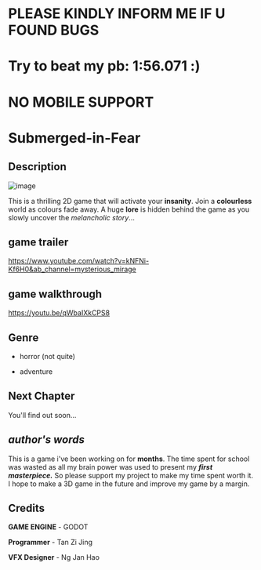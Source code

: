 # PLEASE KINDLY INFORM ME IF U FOUND BUGS
# Try to beat my pb: 1:56.071 :)
# NO MOBILE SUPPORT
# Submerged-in-Fear
## Description
![image](https://github.com/tzjingg/Submerged-in-Fear/assets/135602156/660d7a2e-3748-4008-b1dd-4a3ef4da67e7)

This is a thrilling 2D game that will activate your **insanity**. Join a **colourless** world as colours fade away. A huge **lore** is hidden behind the game as you slowly uncover the _melancholic story_...

## game trailer
https://www.youtube.com/watch?v=kNFNi-Kf6H0&ab_channel=mysterious_mirage

## game walkthrough
https://youtu.be/qWbaIXkCPS8

## Genre
- horror (not quite)

- adventure

## Next Chapter
You'll find out soon...

## _author's words_
This is a game i've been working on for **months**. The time spent for school was wasted as all my brain power was used to present my _**first masterpiece.**_ So please support my project to make my time spent worth it. I hope to make a 3D game in the future and improve my game by a margin.

## Credits

**GAME ENGINE** - GODOT

**Programmer** - Tan Zi Jing

**VFX Designer** - Ng Jan Hao

